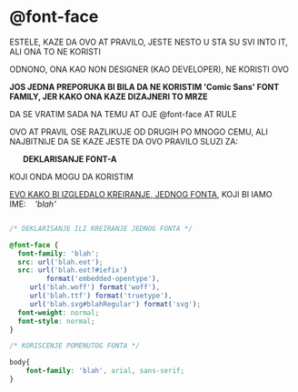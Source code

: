 # @font-face

ESTELE, KAZE DA OVO AT PRAVILO, JESTE NESTO U STA SU SVI INTO IT, ALI ONA TO NE KORISTI

ODNONO, ONA KAO NON DESIGNER (KAO DEVELOPER), NE KORISTI OVO

**JOS JEDNA PREPORUKA BI BILA DA NE KORISTIM 'Comic Sans' FONT FAMILY, JER KAKO ONA KAZE DIZAJNERI TO MRZE**

DA SE VRATIM SADA NA TEMU AT OJE @font-face AT RULE

OVO AT PRAVIL OSE RAZLIKUJE OD DRUGIH PO MNOGO CEMU, ALI NAJBITNIJE DA SE KAZE JESTE DA OVO PRAVILO SLUZI ZA:

&nbsp;&nbsp;&nbsp;&nbsp;&nbsp;&nbsp;**DEKLARISANJE FONT-A**

KOJI ONDA MOGU DA KORISTIM

[EVO KAKO BI IZGLEDALO KREIRANJE, JEDNOG FONTA](http://www.standardista.com/webstock/part_07_fonts.html#slide5), KOJI BI IAMO IME:&nbsp;&nbsp;&nbsp;&nbsp;*'blah'*

```CSS

/* DEKLARISANJE ILI KREIRANJE JEDNOG FONTA */

@font-face {
  font-family: 'blah';
  src: url('blah.eot');
  src: url('blah.eot?#iefix') 
         format('embedded-opentype'),
     url('blah.woff') format('woff'),
     url('blah.ttf') format('truetype'),
     url('blah.svg#blahRegular') format('svg');
  font-weight: normal;
  font-style: normal;
}

/* KORISCENJE POMENUTOG FONTA */

body{
    font-family: 'blah', arial, sans-serif;
}

```